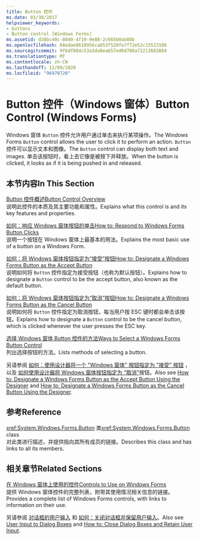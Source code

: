 ```yaml
---
title: Button 控件
ms.date: 03/30/2017
helpviewer_keywords:
- buttons
- Button control [Windows Forms]
ms.assetid: d38bc40c-8040-4f19-9e88-2c665b0ab80b
ms.openlocfilehash: 68edae8618956ca853f520fe7f72e52c15523106
ms.sourcegitcommit: 9f6df084c53a3da0ea657ed0d708a72213683084
ms.translationtype: MT
ms.contentlocale: zh-CN
ms.lasthandoff: 12/09/2020
ms.locfileid: "96970720"
---
```

# <a name="button-control-windows-forms"></a><span data-ttu-id="f152e-102">Button 控件（Windows 窗体）</span><span class="sxs-lookup"><span data-stu-id="f152e-102">Button Control (Windows Forms)</span></span>

<span data-ttu-id="f152e-103">Windows 窗体 `Button` 控件允许用户通过单击来执行某项操作。</span><span class="sxs-lookup"><span data-stu-id="f152e-103">The Windows Forms `Button` control allows the user to click it to perform an action.</span></span> <span data-ttu-id="f152e-104">`Button` 控件可以显示文本和图像。</span><span class="sxs-lookup"><span data-stu-id="f152e-104">The `Button` control can display both text and images.</span></span> <span data-ttu-id="f152e-105">单击该按钮时，看上去它像是被按下并释放。</span><span class="sxs-lookup"><span data-stu-id="f152e-105">When the button is clicked, it looks as if it is being pushed in and released.</span></span>  
  
## <a name="in-this-section"></a><span data-ttu-id="f152e-106">本节内容</span><span class="sxs-lookup"><span data-stu-id="f152e-106">In This Section</span></span>  

 [<span data-ttu-id="f152e-107">Button 控件概述</span><span class="sxs-lookup"><span data-stu-id="f152e-107">Button Control Overview</span></span>](button-control-overview-windows-forms.md)  
 <span data-ttu-id="f152e-108">说明此控件的本质及其主要功能和属性。</span><span class="sxs-lookup"><span data-stu-id="f152e-108">Explains what this control is and its key features and properties.</span></span>  
  
 [<span data-ttu-id="f152e-109">如何：响应 Windows 窗体按钮的单击</span><span class="sxs-lookup"><span data-stu-id="f152e-109">How to: Respond to Windows Forms Button Clicks</span></span>](how-to-respond-to-windows-forms-button-clicks.md)  
 <span data-ttu-id="f152e-110">说明一个按钮在 Windows 窗体上最基本的用法。</span><span class="sxs-lookup"><span data-stu-id="f152e-110">Explains the most basic use of a button on a Windows Form.</span></span>  
  
 [<span data-ttu-id="f152e-111">如何：将 Windows 窗体按钮指定为“接受”按钮</span><span class="sxs-lookup"><span data-stu-id="f152e-111">How to: Designate a Windows Forms Button as the Accept Button</span></span>](how-to-designate-a-windows-forms-button-as-the-accept-button.md)  
 <span data-ttu-id="f152e-112">说明如何将 `Button` 控件指定为接受按钮（也称为默认按钮）。</span><span class="sxs-lookup"><span data-stu-id="f152e-112">Explains how to designate a `Button` control to be the accept button, also known as the default button.</span></span>  
  
 [<span data-ttu-id="f152e-113">如何：将 Windows 窗体按钮指定为“取消”按钮</span><span class="sxs-lookup"><span data-stu-id="f152e-113">How to: Designate a Windows Forms Button as the Cancel Button</span></span>](how-to-designate-a-windows-forms-button-as-the-cancel-button.md)  
 <span data-ttu-id="f152e-114">说明如何将 `Button` 控件指定为取消按钮，每当用户按 ESC 键时都会单击该按钮。</span><span class="sxs-lookup"><span data-stu-id="f152e-114">Explains how to designate a `Button` control to be the cancel button, which is clicked whenever the user presses the ESC key.</span></span>  
  
 [<span data-ttu-id="f152e-115">选择 Windows 窗体 Button 控件的方法</span><span class="sxs-lookup"><span data-stu-id="f152e-115">Ways to Select a Windows Forms Button Control</span></span>](ways-to-select-a-windows-forms-button-control.md)  
 <span data-ttu-id="f152e-116">列出选择按钮的方法。</span><span class="sxs-lookup"><span data-stu-id="f152e-116">Lists methods of selecting a button.</span></span>  
  
 <span data-ttu-id="f152e-117">另请参阅 [如何：使用设计器将一个 "Windows 窗体" 按钮指定为 "接受" 按钮](designate-a-wf-button-as-the-accept-button-using-the-designer.md) ，以及 [如何使用设计器将 Windows 窗体按钮指定为 "取消"](designate-a-wf-button-as-the-cancel-button-using-the-designer.md)按钮。</span><span class="sxs-lookup"><span data-stu-id="f152e-117">Also see [How to: Designate a Windows Forms Button as the Accept Button Using the Designer](designate-a-wf-button-as-the-accept-button-using-the-designer.md) and [How to: Designate a Windows Forms Button as the Cancel Button Using the Designer](designate-a-wf-button-as-the-cancel-button-using-the-designer.md).</span></span>  
  
## <a name="reference"></a><span data-ttu-id="f152e-118">参考</span><span class="sxs-lookup"><span data-stu-id="f152e-118">Reference</span></span>  

 <span data-ttu-id="f152e-119"><xref:System.Windows.Forms.Button> 类</span><span class="sxs-lookup"><span data-stu-id="f152e-119"><xref:System.Windows.Forms.Button> class</span></span>  
 <span data-ttu-id="f152e-120">对此类进行描述，并提供指向其所有成员的链接。</span><span class="sxs-lookup"><span data-stu-id="f152e-120">Describes this class and has links to all its members.</span></span>  
  
## <a name="related-sections"></a><span data-ttu-id="f152e-121">相关章节</span><span class="sxs-lookup"><span data-stu-id="f152e-121">Related Sections</span></span>  

 [<span data-ttu-id="f152e-122">在 Windows 窗体上使用的控件</span><span class="sxs-lookup"><span data-stu-id="f152e-122">Controls to Use on Windows Forms</span></span>](controls-to-use-on-windows-forms.md)  
 <span data-ttu-id="f152e-123">提供 Windows 窗体控件的完整列表，附带其使用情况相关信息的链接。</span><span class="sxs-lookup"><span data-stu-id="f152e-123">Provides a complete list of Windows Forms controls, with links to information on their use.</span></span>  
  
 <span data-ttu-id="f152e-124">另请参阅 [对话框的用户输入](/previous-versions/visualstudio/visual-studio-2010/1s9ws53w(v=vs.100)) 和 [如何：关闭对话框并保留用户输入](/previous-versions/visualstudio/visual-studio-2010/65ad5907(v=vs.100))。</span><span class="sxs-lookup"><span data-stu-id="f152e-124">Also see [User Input to Dialog Boxes](/previous-versions/visualstudio/visual-studio-2010/1s9ws53w(v=vs.100)) and [How to: Close Dialog Boxes and Retain User Input](/previous-versions/visualstudio/visual-studio-2010/65ad5907(v=vs.100)).</span></span>
